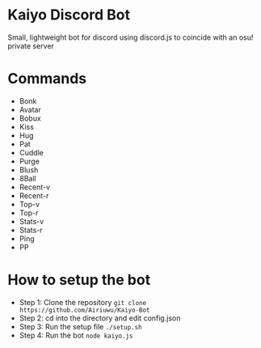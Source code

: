 # Kaiyo Discord Bot
Small, lightweight bot for discord using discord.js to coincide with an osu! private server

# Commands
* Bonk
* Avatar
* Bobux
* Kiss
* Hug
* Pat
* Cuddle
* Purge
* Blush
* 8Ball
* Recent-v
* Recent-r
* Top-v
* Top-r
* Stats-v
* Stats-r
* Ping
* PP

# How to setup the bot
* Step 1: Clone the repository `git clone https://github.com/Airiuwu/Kaiyo-Bot`
* Step 2: cd into the directory and edit config.json
* Step 3: Run the setup file `./setup.sh`
* Step 4: Run the bot `node kaiyo.js`
